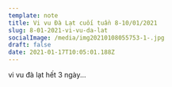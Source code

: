 ```yaml
---
template: note
title: Vi vu Đà Lạt cuối tuần 8-10/01/2021
slug: 8-01-2021-vi-vu-da-lat
socialImage: /media/img20210108055753-1-.jpg
draft: false
date: 2021-01-17T10:05:01.188Z
---
```


vi vu đà lạt hết 3 ngày...
